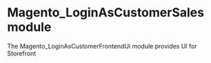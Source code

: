 # Magento_LoginAsCustomerSales module

The Magento_LoginAsCustomerFrontendUi module provides UI for Storefront
